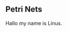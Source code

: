 ## Petri Nets

Hallo my name is Linus.

<script>
const a = 1;

<div> 
My number is {a} and my name is Linus.
</div>

</script>